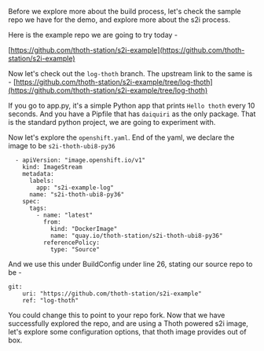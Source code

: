 Before we explore more about the build process, let's check the sample repo we have for the demo,
and explore more about the s2i process. 

Here is the example repo we are going to try today - 

[https://github.com/thoth-station/s2i-example](https://github.com/thoth-station/s2i-example)

Now let's check out the `log-thoth` branch.
The upstream link to the same is - [https://github.com/thoth-station/s2i-example/tree/log-thoth](https://github.com/thoth-station/s2i-example/tree/log-thoth)

If you go to app.py, it's a simple Python app that prints `Hello thoth` every 10 seconds. 
And you have a Pipfile that has `daiquiri` as the only package. That is the standard python project, we are going to experiment with. 

Now let's explore the `openshift.yaml`. 
End of the yaml, we declare the image to be `s2i-thoth-ubi8-py36`
```
  - apiVersion: "image.openshift.io/v1"
    kind: ImageStream
    metadata:
      labels:
        app: "s2i-example-log"
      name: "s2i-thoth-ubi8-py36"
    spec:
      tags:
        - name: "latest"
          from:
            kind: "DockerImage"
            name: "quay.io/thoth-station/s2i-thoth-ubi8-py36"
          referencePolicy:
            type: "Source"
```
And we use this under BuildConfig under line 26, stating our source repo to be - 
```
git:
    uri: "https://github.com/thoth-station/s2i-example"
    ref: "log-thoth"
```
You could change this to point to your repo fork.
Now that we have successfully explored the repo, and are using a Thoth powered s2i image, let's explore some configuration options, that 
thoth image provides out of box. 